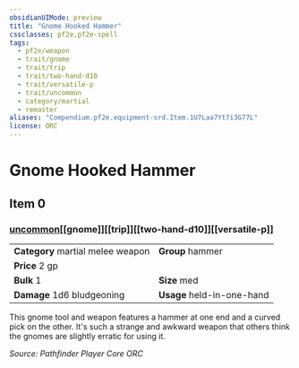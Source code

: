 ```yaml
---
obsidianUIMode: preview
title: "Gnome Hooked Hammer"
cssclasses: pf2e,pf2e-spell
tags:
  - pf2e/weapon
  - trait/gnome
  - trait/trip
  - trait/two-hand-d10
  - trait/versatile-p
  - trait/uncommon
  - category/martial
  - remaster
aliases: "Compendium.pf2e.equipment-srd.Item.1U7Laa7Yt7i3G77L"
license: ORC
---
```

# Gnome Hooked Hammer
## Item 0
### [uncommon](uncommon "Uncommon Rarity Trait")[[gnome]][[trip]][[two-hand-d10]][[versatile-p]]

|  |  |
| -- | -- |
| **Category** martial melee weapon | **Group** hammer |
| **Price** 2 gp |  |
| **Bulk** 1 | **Size** med |
| **Damage** 1d6 bludgeoning  | **Usage** held-in-one-hand |



This gnome tool and weapon features a hammer at one end and a curved pick on the other. It's such a strange and awkward weapon that others think the gnomes are slightly erratic for using it.

*Source: Pathfinder Player Core*
*ORC*